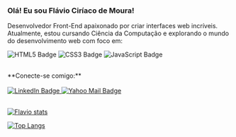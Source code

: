 ### Olá!  Eu sou Flávio Ciríaco de Moura!

Desenvolvedor Front-End apaixonado por criar interfaces web incríveis. Atualmente, estou cursando Ciência da Computação e explorando o mundo do desenvolvimento web com foco em:
<br>

<p align="left">
<img src="https://img.shields.io/badge/HTML5-E34F26?style=for-the-badge&logo=html5&logoColor=white" alt="HTML5 Badge"/>
<img src="https://img.shields.io/badge/CSS3-1572B6?style=for-the-badge&logo=css3&logoColor=white" alt="CSS3 Badge"/>
<img src="https://img.shields.io/badge/JavaScript-F7DF1E?style=for-the-badge&logo=javascript&logoColor=black" alt="JavaScript Badge"/>
</p>

<br>
**Conecte-se comigo:**
<br>
<br>

<a href="[SEU_LINK_DO_LINKEDIN](https://www.linkedin.com/in/flaviociriaco/)" target="_blank" rel="noopener noreferrer">
  <img src="https://img.shields.io/badge/LinkedIn-blue?style=for-the-badge&logo=linkedin&logoColor=white" alt="LinkedIn Badge">
</a>

<a href="flaviociriaco@yahoo.com" target="_blank" rel="noopener noreferrer">
  <img src="https://img.shields.io/badge/Yahoo_Mail-purple?style=for-the-badge&logo=yahoo&logoColor=white" alt="Yahoo Mail Badge">
</a>

<br>


<br>

  [![Flavio stats](https://github-readme-stats.vercel.app/api?username=flaviociriaco)](https://github.com/anuraghazra/github-readme-stats)
  
  [![Top Langs](https://github-readme-stats.vercel.app/api/top-langs/?username=flaviociriaco)](https://github.com/anuraghazra/github-readme-stats)
